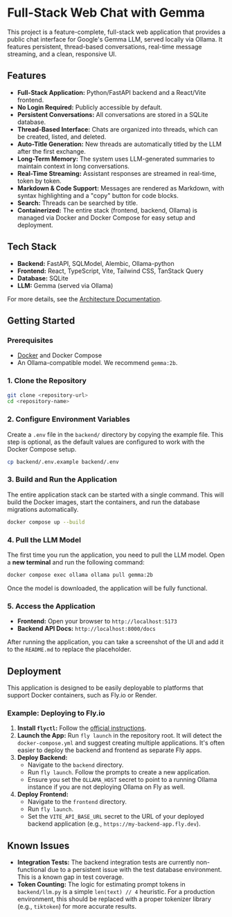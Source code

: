 # Full-Stack Web Chat with Gemma

This project is a feature-complete, full-stack web application that provides a public chat interface for Google's Gemma LLM, served locally via Ollama. It features persistent, thread-based conversations, real-time message streaming, and a clean, responsive UI.

## Features

-   **Full-Stack Application:** Python/FastAPI backend and a React/Vite frontend.
-   **No Login Required:** Publicly accessible by default.
-   **Persistent Conversations:** All conversations are stored in a SQLite database.
-   **Thread-Based Interface:** Chats are organized into threads, which can be created, listed, and deleted.
-   **Auto-Title Generation:** New threads are automatically titled by the LLM after the first exchange.
-   **Long-Term Memory:** The system uses LLM-generated summaries to maintain context in long conversations.
-   **Real-Time Streaming:** Assistant responses are streamed in real-time, token by token.
-   **Markdown & Code Support:** Messages are rendered as Markdown, with syntax highlighting and a "copy" button for code blocks.
-   **Search:** Threads can be searched by title.
-   **Containerized:** The entire stack (frontend, backend, Ollama) is managed via Docker and Docker Compose for easy setup and deployment.

## Tech Stack

-   **Backend:** FastAPI, SQLModel, Alembic, Ollama-python
-   **Frontend:** React, TypeScript, Vite, Tailwind CSS, TanStack Query
-   **Database:** SQLite
-   **LLM:** Gemma (served via Ollama)

For more details, see the [Architecture Documentation](./docs/ARCHITECTURE.md).

## Getting Started

### Prerequisites

-   [Docker](https://www.docker.com/get-started) and Docker Compose
-   An Ollama-compatible model. We recommend `gemma:2b`.

### 1. Clone the Repository

```bash
git clone <repository-url>
cd <repository-name>
```

### 2. Configure Environment Variables

Create a `.env` file in the `backend/` directory by copying the example file. This step is optional, as the default values are configured to work with the Docker Compose setup.

```bash
cp backend/.env.example backend/.env
```

### 3. Build and Run the Application

The entire application stack can be started with a single command. This will build the Docker images, start the containers, and run the database migrations automatically.

```bash
docker compose up --build
```

### 4. Pull the LLM Model

The first time you run the application, you need to pull the LLM model. Open a **new terminal** and run the following command:

```bash
docker compose exec ollama ollama pull gemma:2b
```

Once the model is downloaded, the application will be fully functional.

### 5. Access the Application

-   **Frontend:** Open your browser to `http://localhost:5173`
-   **Backend API Docs:** `http://localhost:8000/docs`

After running the application, you can take a screenshot of the UI and add it to the `README.md` to replace the placeholder.

## Deployment

This application is designed to be easily deployable to platforms that support Docker containers, such as Fly.io or Render.

### Example: Deploying to Fly.io

1.  **Install `flyctl`:** Follow the [official instructions](https://fly.io/docs/hands-on/install-flyctl/).
2.  **Launch the App:** Run `fly launch` in the repository root. It will detect the `docker-compose.yml` and suggest creating multiple applications. It's often easier to deploy the backend and frontend as separate Fly apps.
3.  **Deploy Backend:**
    -   Navigate to the `backend` directory.
    -   Run `fly launch`. Follow the prompts to create a new application.
    -   Ensure you set the `OLLAMA_HOST` secret to point to a running Ollama instance if you are not deploying Ollama on Fly as well.
4.  **Deploy Frontend:**
    -   Navigate to the `frontend` directory.
    -   Run `fly launch`.
    -   Set the `VITE_API_BASE_URL` secret to the URL of your deployed backend application (e.g., `https://my-backend-app.fly.dev`).

## Known Issues

-   **Integration Tests:** The backend integration tests are currently non-functional due to a persistent issue with the test database environment. This is a known gap in test coverage.
-   **Token Counting:** The logic for estimating prompt tokens in `backend/llm.py` is a simple `len(text) // 4` heuristic. For a production environment, this should be replaced with a proper tokenizer library (e.g., `tiktoken`) for more accurate results.
